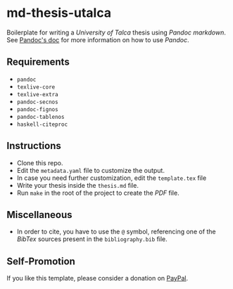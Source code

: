 # md-thesis-utalca

Boilerplate for writing a *University of Talca* thesis using *Pandoc markdown*.
See [Pandoc's doc](https://pandoc.org/MANUAL.html) for more information on how
to use *Pandoc*.

## Requirements

- `pandoc`
- `texlive-core`
- `texlive-extra`
- `pandoc-secnos`
- `pandoc-fignos`
- `pandoc-tablenos`
- `haskell-citeproc`


## Instructions

- Clone this repo.
- Edit the `metadata.yaml` file to customize the output.
- In case you need further customization, edit the `template.tex` file
- Write your thesis inside the `thesis.md` file.
- Run `make` in the root of the project to create the *PDF* file.

## Miscellaneous

- In order to cite, you have to use the `@` symbol, referencing one of the *BibTex*
  sources present in the `bibliography.bib` file.


## Self-Promotion

If you like this template, please consider a donation on
[PayPal](https://www.paypal.me/jvillar96).
